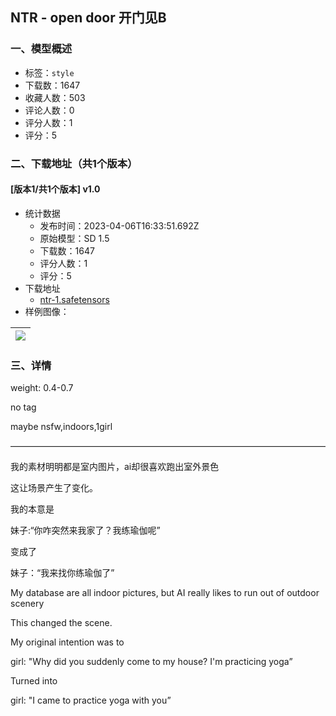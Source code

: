 ## NTR - open door 开门见B
### 一、模型概述

- 标签：`style`
- 下载数：1647
- 收藏人数：503
- 评论人数：0
- 评分人数：1
- 评分：5

### 二、下载地址（共1个版本）

#### [版本1/共1个版本] v1.0

- 统计数据
  - 发布时间：2023-04-06T16:33:51.692Z
  - 原始模型：SD 1.5
  - 下载数：1647
  - 评分人数：1
  - 评分：5
- 下载地址
  - [ntr-1.safetensors](https://civitai.com/api/download/models/38179)
- 样例图像：

| <img src="https://image.civitai.com/xG1nkqKTMzGDvpLrqFT7WA/afe24238-02a9-4cac-a687-72ba21e38718/width=450/705792.jpeg" /> |
| ---- |


### 三、详情
<p>weight: 0.4-0.7</p><p>no tag</p><p>maybe  nsfw,indoors,1girl</p><p>————————————————————————————————————</p><p>我的素材明明都是室内图片，ai却很喜欢跑出室外景色</p><p>这让场景产生了变化。</p><p>我的本意是</p><p>妹子:“你咋突然来我家了？我练瑜伽呢”</p><p>变成了</p><p>妹子：“我来找你练瑜伽了”</p><p>My database are all indoor pictures, but AI really likes to run out of outdoor scenery</p><p>This changed the scene.</p><p>My original intention was to</p><p>girl: "Why did you suddenly come to my house? I'm practicing yoga”</p><p>Turned into</p><p>girl: "I came to practice yoga with you”</p>